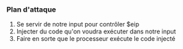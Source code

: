 ### Plan d'attaque

1. Se servir de notre input pour contrôler $eip
2. Injecter du code qu'on voudra exécuter dans notre input
3. Faire en sorte que le processeur exécute le code injecté

